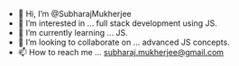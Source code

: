 - 👋 Hi, I’m @SubharajMukherjee
- 👀 I’m interested in ... full stack development using JS.
- 🌱 I’m currently learning ... JS.
- 💞️ I’m looking to collaborate on ... advanced JS concepts.
- 📫 How to reach me ... subharaj.mukherjee@gmail.com

<!---
SubharajMukherjee/SubharajMukherjee is a ✨ special ✨ repository because its `README.md` (this file) appears on your GitHub profile.
You can click the Preview link to take a look at your changes.
--->
